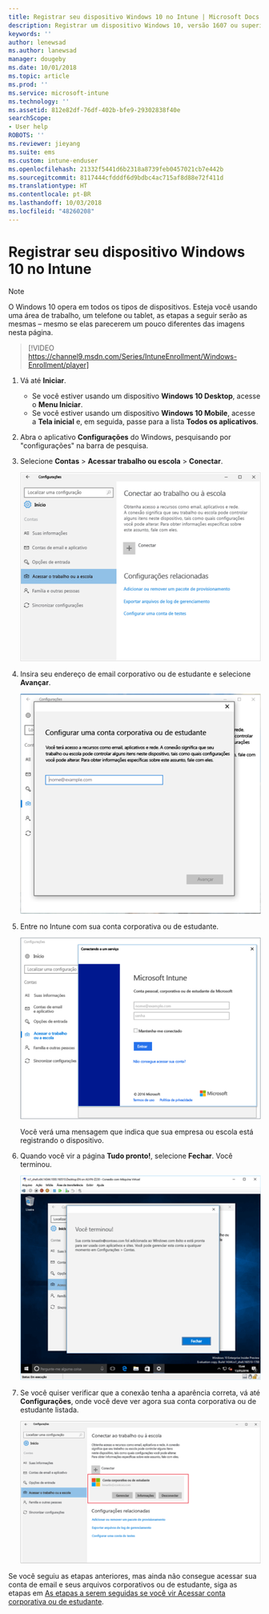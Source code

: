 ```yaml
---
title: Registrar seu dispositivo Windows 10 no Intune | Microsoft Docs
description: Registrar um dispositivo Windows 10, versão 1607 ou superior, no Intune
keywords: ''
author: lenewsad
ms.author: lanewsad
manager: dougeby
ms.date: 10/01/2018
ms.topic: article
ms.prod: ''
ms.service: microsoft-intune
ms.technology: ''
ms.assetid: 812e82df-76df-402b-bfe9-29302838f40e
searchScope:
- User help
ROBOTS: ''
ms.reviewer: jieyang
ms.suite: ems
ms.custom: intune-enduser
ms.openlocfilehash: 21332f5441d6b2318a8739feb0457021cb7e442b
ms.sourcegitcommit: 8117444cfdddf6d9bdbc4ac715af8d88e72f411d
ms.translationtype: HT
ms.contentlocale: pt-BR
ms.lasthandoff: 10/03/2018
ms.locfileid: "48260208"
---
```

# <a name="enroll-your-windows-10-device-in-intune"></a>Registrar seu dispositivo Windows 10 no Intune

> [!NOTE]
> O Windows 10 opera em todos os tipos de dispositivos. Esteja você usando uma área de trabalho, um telefone ou tablet, as etapas a seguir serão as mesmas – mesmo se elas parecerem um pouco diferentes das imagens nesta página.

> [!VIDEO https://channel9.msdn.com/Series/IntuneEnrollment/Windows-Enrollment/player]

1. Vá até **Iniciar**.

   - Se você estiver usando um dispositivo **Windows 10 Desktop**, acesse o **Menu Iniciar**.
   - Se você estiver usando um dispositivo **Windows 10 Mobile**, acesse a **Tela inicial** e, em seguida, passe para a lista **Todos os aplicativos**.

2. Abra o aplicativo **Configurações** do Windows, pesquisando por "configurações" na barra de pesquisa.

3. Selecione **Contas** > **Acessar trabalho ou escola** > **Conectar**.

    ![Selecione Acessar conta corporativa ou de estudante](./media/w10-enroll-rs1-connect-to-work-or-school.png)

4. Insira seu endereço de email corporativo ou de estudante e selecione **Avançar**.

   ![Insira sua conta corporativa ou de estudante](./media/w10-enroll-rs1-set-up-work-or-school-account.png)

5. Entre no Intune com sua conta corporativa ou de estudante.

    ![Adicionar uma conta corporativa ou de estudante](./media/w10-enroll-rs1-enter-your-credentials.png)

    Você verá uma mensagem que indica que sua empresa ou escola está registrando o dispositivo.

6. Quando você vir a página **Tudo pronto!**, selecione **Fechar**. Você terminou.

   ![Selecione Fechar na tela “Você está pronto!” “Tudo pronto!”](./media/w10-enroll-rs1-youre-all-set.png)

7. Se você quiser verificar que a conexão tenha a aparência correta, vá até **Configurações**, onde você deve ver agora sua conta corporativa ou de estudante listada.

    ![Valide se a conexão foi configurada corretamente](./media/w10-enroll-rs1-validate-successful-enrollment.png)

Se você seguiu as etapas anteriores, mas ainda não consegue acessar sua conta de email e seus arquivos corporativos ou de estudante, siga as etapas em [As etapas a serem seguidas se você vir Acessar conta corporativa ou de estudante](troubleshoot-your-windows-10-device-windows.md#troubleshooting-steps-to-follow-if-you-see-access-work-or-school).
